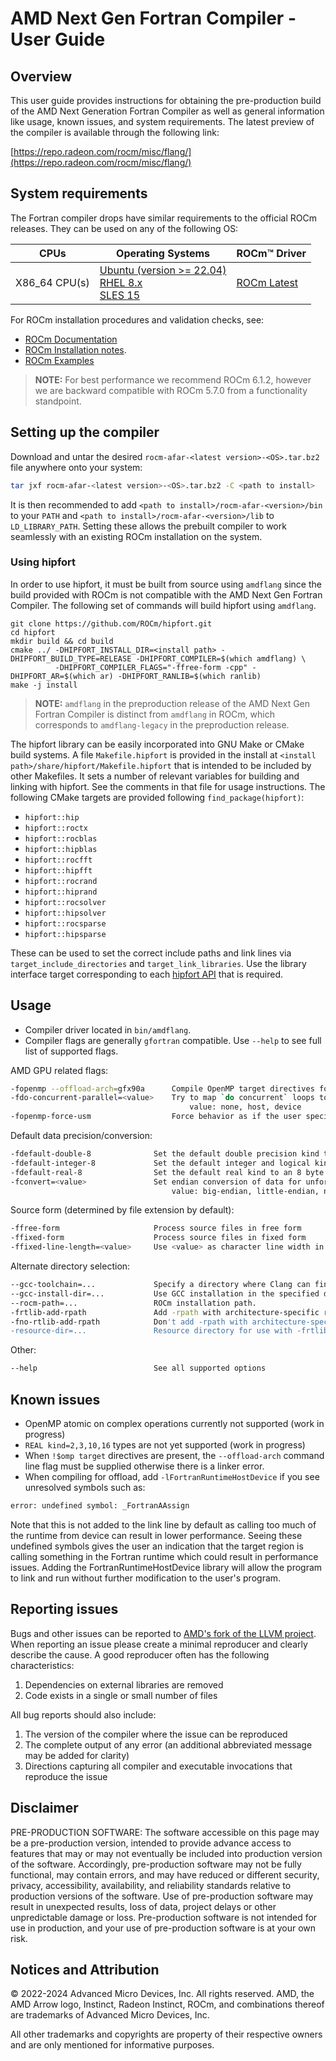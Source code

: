 # AMD Next Gen Fortran Compiler - User Guide

## Overview

This user guide provides instructions for obtaining the pre-production build of the AMD Next Generation Fortran Compiler
as well as general information like usage, known issues, and system requirements. The latest preview of
the compiler is available through the following link:

[https://repo.radeon.com/rocm/misc/flang/](https://repo.radeon.com/rocm/misc/flang/)

## System requirements

The Fortran compiler drops have similar requirements to the official ROCm releases.
They can be used on any of the following OS:

| CPUs | Operating Systems | ROCm™ Driver |
|----  |-----------------  |------------------ | 
| X86_64 CPU(s) | [Ubuntu (version >= 22.04) <br> RHEL 8.x <br>  SLES 15 ](https://rocm.docs.amd.com/projects/install-on-linux/en/latest/reference/system-requirements.html#supported-operating-systems) | [ROCm Latest](https://rocm.docs.amd.com/en/latest/) |

For ROCm installation procedures and validation checks, see:

* [ROCm Documentation](https://rocm.docs.amd.com)
* [ROCm Installation notes](https://rocm.docs.amd.com/projects/install-on-linux/en/latest/).
* [ROCm Examples](https://github.com/amd/rocm-examples)

>**NOTE:** For best performance we recommend ROCm 6.1.2, however we are backward compatible with ROCm 5.7.0 from a functionality standpoint.

## Setting up the compiler

Download and untar the desired `rocm-afar-<latest version>-<OS>.tar.bz2` file anywhere onto your system:

```bash
tar jxf rocm-afar-<latest version>-<OS>.tar.bz2 -C <path to install>
```

It is then recommended to add `<path to install>/rocm-afar-<version>/bin` to your `PATH` and `<path to install>/rocm-afar-<version>/lib`
to `LD_LIBRARY_PATH`. Setting these allows the prebuilt compiler to work seamlessly with an existing ROCm installation on the system.

### Using hipfort

In order to use hipfort, it must be built from source using `amdflang` since the build provided with ROCm is not compatible with the AMD Next Gen Fortran Compiler.
The following set of commands will build hipfort using `amdflang`.

```shell
git clone https://github.com/ROCm/hipfort.git
cd hipfort
mkdir build && cd build
cmake ../ -DHIPFORT_INSTALL_DIR=<install path> -DHIPFORT_BUILD_TYPE=RELEASE -DHIPFORT_COMPILER=$(which amdflang) \
          -DHIPFORT_COMPILER_FLAGS="-ffree-form -cpp" -DHIPFORT_AR=$(which ar) -DHIPFORT_RANLIB=$(which ranlib)
make -j install
```

>**NOTE:** `amdflang` in the preproduction release of the AMD Next Gen Fortran Compiler is distinct from `amdflang` in ROCm, which corresponds to `amdflang-legacy` in the preproduction release.

The hipfort library can be easily incorporated into GNU Make or CMake build systems.
A file `Makefile.hipfort` is provided in the install at `<install path>/share/hipfort/Makefile.hipfort` that is intended to be included by other Makefiles.
It sets a number of relevant variables for building and linking with hipfort.
See the comments in that file for usage instructions.
The following CMake targets are provided following `find_package(hipfort)`:

- `hipfort::hip`
- `hipfort::roctx`
- `hipfort::rocblas`
- `hipfort::hipblas`
- `hipfort::rocfft`
- `hipfort::hipfft`
- `hipfort::rocrand`
- `hipfort::hiprand`
- `hipfort::rocsolver`
- `hipfort::hipsolver`
- `hipfort::rocsparse`
- `hipfort::hipsparse`

These can be used to set the correct include paths and link lines via `target_include_directories` and `target_link_libraries`.
Use the library interface target corresponding to each [hipfort API](https://rocm.docs.amd.com/projects/hipfort/en/latest/doxygen/html/pages.html) that is required.

## Usage

- Compiler driver located in `bin/amdflang`.
- Compiler flags are generally `gfortran` compatible.  Use `--help` to see full list of supported flags.

AMD GPU related flags:

```bash
-fopenmp --offload-arch=gfx90a      Compile OpenMP target directives for a given GPU (e.g. gfx90a/MI250)
-fdo-concurrent-parallel=<value>    Try to map `do concurrent` loops to OpenMP (on host or device)
                                        value: none, host, device
-fopenmp-force-usm                  Force behavior as if the user specified pragma omp requires unified_shared_memory
 ```

Default data precision/conversion:

```bash
-fdefault-double-8              Set the default double precision kind to an 8 byte wide type
-fdefault-integer-8             Set the default integer and logical kind to an 8 byte wide type
-fdefault-real-8                Set the default real kind to an 8 byte wide type
-fconvert=<value>               Set endian conversion of data for unformatted files
                                    value: big-endian, little-endian, native
 ```

Source form (determined by file extension by default):

```bash
-ffree-form                     Process source files in free form
-ffixed-form                    Process source files in fixed form
-ffixed-line-length=<value>     Use <value> as character line width in fixed mode
```

Alternate directory selection:

```bash
--gcc-toolchain=...             Specify a directory where Clang can find 'include' and 'lib*'
--gcc-install-dir=...           Use GCC installation in the specified directory.
--rocm-path=...                 ROCm installation path.
-frtlib-add-rpath               Add -rpath with architecture-specific resource directory to the linker flags.
-fno-rtlib-add-rpath            Don't add -rpath with architecture-specific resource directory to the linker flags.
-resource-dir=...               Resource directory for use with -frtlib-add-rpath
 ```

Other:

```bash
--help                          See all supported options
```

## Known issues

- OpenMP atomic on complex operations currently not supported (work in progress)
- `REAL kind=2,3,10,16` types are not yet supported (work in progress)
- When `!$omp target` directives are present, the `--offload-arch` command line flag must be supplied otherwise there is a linker error.
- When compiling for offload, add `-lFortranRuntimeHostDevice` if you see unresolved symbols such as:

```bash
error: undefined symbol: _FortranAAssign
```

Note that this is not added to the link line by default as calling too much of the runtime from device can result in lower performance.
Seeing these undefined symbols gives the user an indication that the target region is calling something in the Fortran runtime which could
result in performance issues. Adding the FortranRuntimeHostDevice library will allow the program to link and run without further
modification to the user's program.

## Reporting issues

Bugs and other issues can be reported to [AMD's fork of the LLVM project](https://github.com/ROCm/llvm-project/issues).
When reporting an issue please create a minimal reproducer and clearly describe the cause.
A good reproducer often has the following characteristics:

1. Dependencies on external libraries are removed
2. Code exists in a single or small number of files

All bug reports should also include:

1. The version of the compiler where the issue can be reproduced
2. The complete output of any error (an additional abbreviated message may be added for clarity)
3. Directions capturing all compiler and executable invocations that reproduce the issue

## Disclaimer

PRE-PRODUCTION SOFTWARE:  The software accessible on this page may be a pre-production version, intended to provide advance access to features
that may or may not eventually be included into production version of the software.  Accordingly, pre-production software may not be fully
functional, may contain errors, and may have reduced or different security, privacy, accessibility, availability, and reliability standards
relative to production versions of the software. Use of pre-production software may result in unexpected results, loss of data, project delays
or other unpredictable damage or loss.  Pre-production software is not intended for use in production, and your use of pre-production software
is at your own risk.

## Notices and Attribution

© 2022-2024 Advanced Micro Devices, Inc. All rights reserved. AMD, the AMD Arrow logo, Instinct, Radeon Instinct, ROCm, and combinations thereof are trademarks of Advanced Micro Devices, Inc.

All other trademarks and copyrights are property of their respective owners and are only mentioned for informative purposes.
